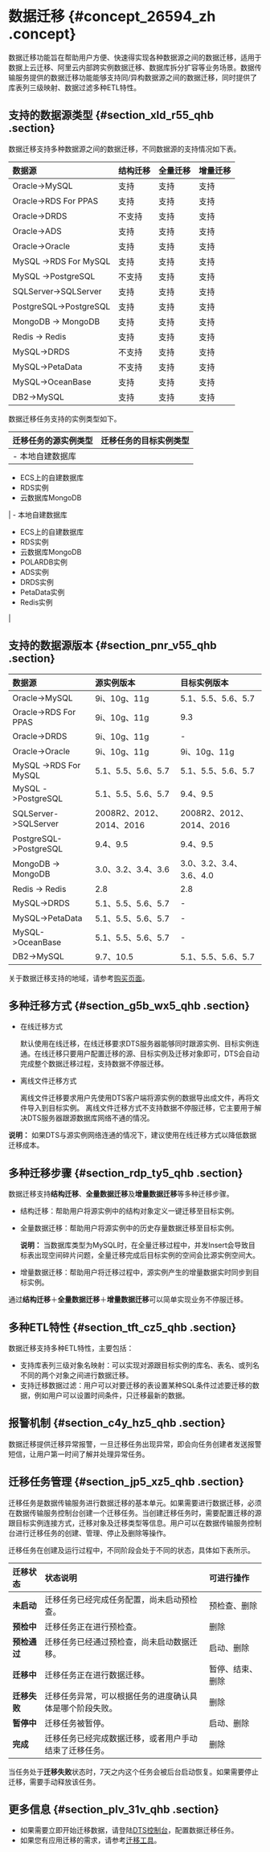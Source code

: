 # 数据迁移 {#concept_26594_zh .concept}

数据迁移功能旨在帮助用户方便、快速得实现各种数据源之间的数据迁移，适用于数据上云迁移、阿里云内部跨实例数据迁移、数据库拆分扩容等业务场景。数据传输服务提供的数据迁移功能能够支持同/异构数据源之间的数据迁移，同时提供了库表列三级映射、数据过滤多种ETL特性。

## 支持的数据源类型 {#section_xld_r55_qhb .section}

数据迁移支持多种数据源之间的数据迁移，不同数据源的支持情况如下表。

|数据源|结构迁移|全量迁移|增量迁移|
|:--|:---|:---|:---|
|Oracle-\>MySQL|支持|支持|支持|
|Oracle-\>RDS For PPAS|支持|支持|支持|
|Oracle-\>DRDS|不支持|支持|支持|
|Oracle-\>ADS|支持|支持|支持|
|Oracle-\>Oracle|支持|支持|支持|
|MySQL -\>RDS For MySQL|支持|支持|支持|
|MySQL -\>PostgreSQL|不支持|支持|支持|
|SQLServer-\>SQLServer|支持|支持|支持|
|PostgreSQL-\>PostgreSQL|支持|支持|支持|
|MongoDB -\> MongoDB|支持|支持|支持|
|Redis -\> Redis|支持|支持|支持|
|MySQL-\>DRDS|不支持|支持|支持|
|MySQL-\>PetaData|不支持|支持|支持|
|MySQL-\>OceanBase|支持|支持|支持|
|DB2-\>MySQL|支持|支持|支持|

数据迁移任务支持的实例类型如下。

|迁移任务的源实例类型|迁移任务的目标实例类型|
|:---------|:----------|
| -   本地自建数据库
-   ECS上的自建数据库
-   RDS实例
-   云数据库MongoDB

 | -   本地自建数据库
-   ECS上的自建数据库
-   RDS实例
-   云数据库MongoDB
-   POLARDB实例
-   ADS实例
-   DRDS实例
-   PetaData实例
-   Redis实例

 |

## 支持的数据源版本 {#section_pnr_v55_qhb .section}

|数据源|源实例版本|目标实例版本|
|:--|:----|:-----|
|Oracle-\>MySQL|9i、10g、11g|5.1、5.5、5.6、5.7|
|Oracle-\>RDS For PPAS|9i、10g、11g|9.3|
|Oracle-\>DRDS|9i、10g、11g|-|
|Oracle-\>Oracle|9i、10g、11g|9i、10g、11g|
|MySQL -\>RDS For MySQL|5.1、5.5、5.6、5.7|5.1、5.5、5.6、5.7|
|MySQL -\>PostgreSQL|5.1、5.5、5.6、5.7|9.4、9.5|
|SQLServer-\>SQLServer|2008R2、2012、2014、2016|2008R2、2012、2014、2016|
|PostgreSQL-\>PostgreSQL|9.4、9.5|9.4、9.5|
|MongoDB -\> MongoDB|3.0、3.2、3.4、3.6|3.0、3.2、3.4、3.6、4.0|
|Redis -\> Redis|2.8|2.8|
|MySQL-\>DRDS|5.1、5.5、5.6、5.7|-|
|MySQL-\>PetaData|5.1、5.5、5.6、5.7|-|
|MySQL-\>OceanBase|5.1、5.5、5.6、5.7|-|
|DB2-\>MySQL|9.7、10.5|5.1、5.5、5.6、5.7|

关于数据迁移支持的地域，请参考[购买页面](https://common-buy.aliyun.com/?commodityCode=dtspost#/buy)。

## 多种迁移方式 {#section_g5b_wx5_qhb .section}

-   在线迁移方式

    默认使用在线迁移，在线迁移要求DTS服务器能够同时跟源实例、目标实例连通。在线迁移只要用户配置迁移的源、目标实例及迁移对象即可，DTS会自动完成整个数据迁移过程，支持数据不停服迁移。

-   离线文件迁移方式

    离线文件迁移要求用户先使用DTS客户端将源实例的数据导出成文件，再将文件导入到目标实例。 离线文件迁移方式不支持数据不停服迁移，它主要用于解决DTS服务器跟源数据库网络不通的情况。


**说明：** 如果DTS与源实例网络连通的情况下，建议使用在线迁移方式以降低数据迁移成本。

## 多种迁移步骤 {#section_rdp_ty5_qhb .section}

数据迁移支持**结构迁移**、**全量数据迁移**及**增量数据迁移**等多种迁移步骤。

-   结构迁移：帮助用户将源实例中的结构对象定义一键迁移至目标实例。
-   全量数据迁移：帮助用户将源实例中的历史存量数据迁移至目标实例。

    **说明：** 当数据库类型为MySQL时，在全量迁移过程中，并发Insert会导致目标表出现空间碎片问题，全量迁移完成后目标实例的空间会比源实例空间大。

-   增量数据迁移：帮助用户将迁移过程中，源实例产生的增量数据实时同步到目标实例。

通过**结构迁移**＋**全量数据迁移**＋**增量数据迁移**可以简单实现业务不停服迁移。

## 多种ETL特性 {#section_tft_cz5_qhb .section}

数据迁移支持多种ETL特性，主要包括：

-   支持库表列三级对象名映射：可以实现对源跟目标实例的库名、表名、或列名不同的两个对象之间进行数据迁移。
-   支持迁移数据过滤：用户可以对要迁移的表设置某种SQL条件过滤要迁移的数据，例如用户可以设置时间条件，只迁移最新的数据。

## 报警机制 {#section_c4y_hz5_qhb .section}

数据迁移提供迁移异常报警，一旦迁移任务出现异常，即会向任务创建者发送报警短信，让用户第一时间了解并处理异常任务。

## 迁移任务管理 {#section_jp5_xz5_qhb .section}

迁移任务是数据传输服务进行数据迁移的基本单元。如果需要进行数据迁移，必须在数据传输服务控制台创建一个迁移任务。当创建迁移任务时，需要配置迁移的源跟目标实例连接方式，迁移对象及迁移类型等信息。用户可以在数据传输服务控制台进行迁移任务的创建、管理、停止及删除等操作。

迁移任务在创建及运行过程中，不同阶段会处于不同的状态，具体如下表所示。

|迁移状态|状态说明|可进行操作|
|:---|:---|:----|
|**未启动**|迁移任务已经完成任务配置，尚未启动预检查。|预检查、删除|
|**预检中**|迁移任务正在进行预检查。|删除|
|**预检通过**|迁移任务已经通过预检查，尚未启动数据迁移。|启动、删除|
|**迁移中**|迁移任务正在进行数据迁移。|暂停、结束、删除|
|**迁移失败**|迁移任务异常，可以根据任务的进度确认具体是哪个阶段失败。|删除|
|**暂停中**|迁移任务被暂停。|启动、删除|
|**完成**|迁移任务已经完成数据迁移，或者用户手动结束了迁移任务。|删除|

当任务处于**迁移失败**状态时，7天之内这个任务会被后台启动恢复。如果需要停止迁移，需要手动释放该任务。

## 更多信息 {#section_plv_31v_qhb .section}

-   如果需要立即开始迁移数据，请登陆[DTS控制台](https://dts.console.aliyun.com/)，配置数据迁移任务。
-   如果您有应用迁移的需求，请参考[迁移工具](https://help.aliyun.com/document_detail/62349.html)。

